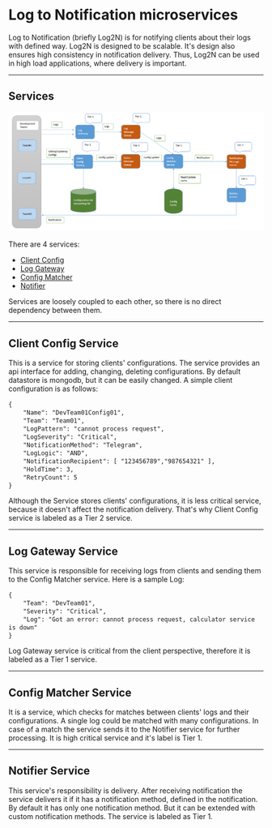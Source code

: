 # Log to Notification microservices

Log to Notification (briefly Log2N) is for notifying clients about their logs with defined way. Log2N is designed to be scalable. It's design also ensures high consistency in notification delivery. Thus, Log2N can be used in high load applications, where delivery is important.

---
## Services
![App Screenshot](https://raw.githubusercontent.com/okaraev/Log2N/dev01/design.png)

There are 4 services:
* [Client Config](https://github.com/okaraev/Log2N_Config)
* [Log Gateway](https://github.com/okaraev/Log2N_Gateway)
* [Config Matcher](https://github.com/okaraev/Log2N_Matcher)
* [Notifier](https://github.com/okaraev/Log2N_Notifier)

Services are loosely coupled to each other, so there is no direct dependency between them.

---
## Client Config Service

This is a service for storing clients' configurations. The service provides an api interface for adding, changing, deleting configurations. By default datastore is mongodb, but it can be easily changed. A simple client configuration is as follows:

```
{
    "Name": "DevTeam01Config01",
    "Team": "Team01",
    "LogPattern": "cannot process request",
    "LogSeverity": "Critical",
    "NotificationMethod": "Telegram",
    "LogLogic": "AND",
    "NotificationRecipient": [ "123456789","987654321" ],
    "HoldTime": 3,
    "RetryCount": 5
}
```
Although the Service stores clients' configurations, it is less critical service, because it doesn't affect the notification delivery. That's why Client Config service is labeled as a Tier 2 service.

---
## Log Gateway Service

This service is responsible for receiving logs from clients and sending them to the Config Matcher service. Here is a sample Log:
```
{
    "Team": "DevTeam01",
    "Severity": "Critical",
    "Log": "Got an error: cannot process request, calculator service is down"
}
```
Log Gateway service is critical from the client perspective, therefore it is labeled as a Tier 1 service.

---
## Config Matcher Service

It is a service, which checks for matches between clients' logs and their configurations. A single log could be matched with many configurations. In case of a match the service sends it to the Notifier service for further processing.
It is high critical service and it's label is Tier 1.

---
## Notifier Service

This service's responsibility is delivery. After receiving notification the service delivers it if it has a notification method, defined in the notification. By default it has only one notification method. But it can be extended with custom notification methods. The service is labeled as Tier 1.
